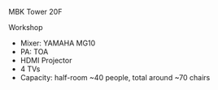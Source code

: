 MBK Tower 20F

Workshop

- Mixer: YAMAHA MG10
- PA: TOA 
- HDMI Projector
- 4 TVs
- Capacity: half-room ~40 people, total around ~70 chairs